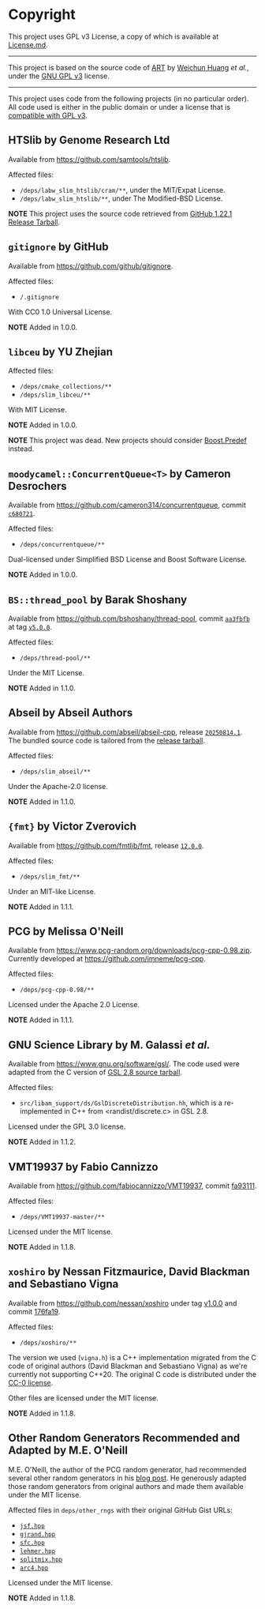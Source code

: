# Copyright

This project uses GPL v3 License, a copy of which is available at [License.md](../License.md).

---

This project is based on the source code of [ART](https://www.niehs.nih.gov/research/resources/software/biostatistics/art) by [Weichun Huang](mailto:whduke@gmail.com) _et al._, under the [GNU GPL v3](https://www.gnu.org/licenses/) license.

---

This project uses code from the following projects (in no particular order). All code used is either in the public domain or under a license that is [compatible with GPL v3](https://www.gnu.org/licenses/license-list.en.html#GPLCompatibleLicenses).

## HTSlib by Genome Research Ltd

Available from <https://github.com/samtools/htslib>.

Affected files:

- `/deps/labw_slim_htslib/cram/**`, under the MIT/Expat License.
- `/deps/labw_slim_htslib/**`, under The Modified-BSD License.

**NOTE** This project uses the source code retrieved from [GitHub 1.22.1 Release Tarball](https://github.com/samtools/htslib/releases/download/1.22.1/htslib-1.22.1.tar.bz2).

## `gitignore` by GitHub

Available from <https://github.com/github/gitignore>.

Affected files:

- `/.gitignore`

With CC0 1.0 Universal License.

**NOTE** Added in 1.0.0.

## `libceu` by YU Zhejian

Affected files:

- `/deps/cmake_collections/**`
- `/deps/slim_libceu/**`
  
With MIT License.

**NOTE** Added in 1.0.0.

**NOTE** This project was dead. New projects should consider [Boost.Predef](https://www.boost.org/doc/libs/1_87_0/libs/predef/doc/index.html) instead.

## `moodycamel::ConcurrentQueue<T>` by Cameron Desrochers

Available from <https://github.com/cameron314/concurrentqueue>, commit [`c680721`](https://github.com/cameron314/concurrentqueue/commit/c68072129c8a5b4025122ca5a0c82ab14b30cb03).

Affected files:

- `/deps/concurrentqueue/**`

Dual-licensed under Simplified BSD License and Boost Software License.

**NOTE** Added in 1.0.0.

## `BS::thread_pool` by Barak Shoshany

Available from <https://github.com/bshoshany/thread-pool>, commit [`aa3fbfb`](https://github.com/bshoshany/thread-pool/commit/aa3fbfbe80762fe3ac90e2bf05e153b92536277a) at tag [`v5.0.0`](https://github.com/bshoshany/thread-pool/releases/tag/v5.0.0).
  
Affected files:

- `/deps/thread-pool/**`
  
Under the MIT License.

**NOTE** Added in 1.1.0.

## Abseil by Abseil Authors

Available from <https://github.com/abseil/abseil-cpp>, release [`20250814.1`](https://github.com/abseil/abseil-cpp/releases/tag/20250814.1). The bundled source code is tailored from the [release tarball](https://github.com/abseil/abseil-cpp/releases/download/20250814.0/abseil-cpp-20250814.0.tar.gz).

Affected files:

- `/deps/slim_abseil/**`

Under the Apache-2.0 license.

**NOTE** Added in 1.1.0.

## `{fmt}` by Victor Zverovich

Available from <https://github.com/fmtlib/fmt>, release [`12.0.0`](https://github.com/fmtlib/fmt/releases/tag/12.0.0).

Affected files:

- `/deps/slim_fmt/**`

Under an MIT-like License.

**NOTE** Added in 1.1.1.

## PCG by Melissa O'Neill

Available from <https://www.pcg-random.org/downloads/pcg-cpp-0.98.zip>. Currently developed at <https://github.com/imneme/pcg-cpp>.

Affected files:

- `/deps/pcg-cpp-0.98/**`

Licensed under the Apache 2.0 License.

**NOTE** Added in 1.1.1.

## GNU Science Library by M. Galassi _et al._

Available from <https://www.gnu.org/software/gsl/>. The code used were adapted from the C version of [GSL 2.8 source tarball](https://ftp.gnu.org/gnu/gsl/gsl-2.8.tar.gz).

Affected files:

- `src/libam_support/ds/GslDiscreteDistribution.hh`, which is a re-implemented in C++ from <randist/discrete.c> in GSL 2.8.

Licensed under the GPL 3.0 license.

**NOTE** Added in 1.1.2.

## VMT19937 by Fabio Cannizzo

Available from <https://github.com/fabiocannizzo/VMT19937>, commit [fa93111](https://github.com/fabiocannizzo/VMT19937/commit/fa93111bfc6f56f25c315990430a3487cdff9935).

Affected files:

- `/deps/VMT19937-master/**`

Licensed under the MIT license.

**NOTE** Added in 1.1.8.

## `xoshiro` by Nessan Fitzmaurice, David Blackman and Sebastiano Vigna

Available from <https://github.com/nessan/xoshiro> under tag [v1.0.0](https://github.com/nessan/xoshiro/releases/tag/v1.1.0) and commit [176fa19](https://github.com/nessan/xoshiro/commit/176fa191c8493e4c5cb06a44bc083010664fe39b).

Affected files:

- `/deps/xoshiro/**`

The version we used (`vigna.h`) is a C++ implementation migrated from the C code of original authors (David Blackman and Sebastiano Vigna) as we're currently not supporting C++20. The original C code is distributed under the [CC-0 license](http://creativecommons.org/publicdomain/zero/1.0/).

Other files are licensed under the MIT license.

**NOTE** Added in 1.1.8.

## Other Random Generators Recommended and Adapted by M.E. O'Neill

M.E. O'Neill, the author of the PCG random generator, had recommended several other random generators in his [blog post](https://www.pcg-random.org/posts/some-prng-implementations.html). He generously adapted those random generators from original authors and made them available under the MIT license.

Affected files in `deps/other_rngs` with their original GitHub Gist URLs:

- [`jsf.hpp`](https://gist.github.com/imneme/85cff47d4bad8de6bdeb671f9c76c814)
- [`gjrand.hpp`](https://gist.github.com/imneme/7a783e20f71259cc13e219829bcea4ac)
- [`sfc.hpp`](https://gist.github.com/imneme/f1f7821f07cf76504a97f6537c818083)
- [`lehmer.hpp`](https://gist.github.com/imneme/aeae7628565f15fb3fef54be8533e39c)
- [`splitmix.hpp`](https://gist.github.com/imneme/6179748664e88ef3c34860f44309fc71)
- [`arc4.hpp`](https://gist.github.com/imneme/4f2bf4b4f3a221ef051cf108d6b64d5a)

Licensed under the MIT license.

**NOTE** Added in 1.1.8.
